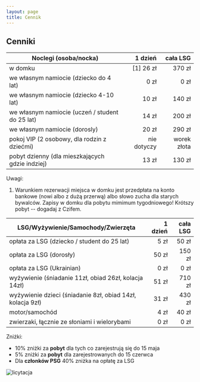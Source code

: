 ```yaml
---
layout: page
title: Cennik
---
```


## Cenniki

| Noclegi (osoba/nocka)                           |     1 dzień |    cała LSG |
| ----------------------------------------------- | ----------: | ----------: |
| w domku                                         |   [1] 26 zł |      370 zł |
| we własnym namiocie (dziecko do 4 lat)          |        0 zł |        0 zł |
| we własnym namiocie (dziecko 4-10 lat)          |       10 zł |      140 zł |
| we własnym namiocie (uczeń / student do 25 lat) |       14 zł |      200 zł |
| we własnym namiocie (dorosly)                   |       20 zł |      290 zł |
| pokoj VIP (2 osobowy, dla rodzin z dziećmi)     | nie dotyczy | worek złota |
| pobyt dzienny (dla mieszkających gdzie indziej) |       13 zł |      130 zł |

Uwagi:  
1. Warunkiem rezerwacji miejsca w domku jest przedpłata na konto bankowe (nowi albo z dużą przerwą) albo słowo zucha dla starych bywalców. Zapisy w domku dla pobytu mimimum tygodniowego! Krótszy pobyt -- dogadaj z Czifem.

| LSG/Wyżywienie/Samochody/Zwierzęta                         | 1 dzień | cała LSG |
| ---------------------------------------------------------- | ------: | -------: |
| opłata za LSG (dziecko / student do 25 lat)                |    5 zł |    50 zł |
| opłata za LSG (dorosły)                                    |   50 zł |   150 zł |
| opłata za LSG (Ukrainian)                                  |    0 zł |     0 zł |
| wyżywienie (śniadanie 11zł, obiad 26zł, kolacja 14zł)      |   51 zł |   710 zł |
| wyżywienie dzieci (śniadanie 8zł, obiad 14zł, kolacja 9zł) |   31 zł |   430 zł |
| motor/samochód                                             |    4 zł |    40 zł |
| zwierzaki, łącznie ze słoniami i wielorybami               |    0 zł |     0 zł |

Zniżki:
- 10% zniżki za **pobyt** dla tych co zarejestrują się do 15 maja
- 5% zniżki za **pobyt** dla zarejestrowanych do 15 czerwca
- Dla **członków PSG** 40% zniżka na opłatę za LSG

![licytacja](/public/licytacja.jpg)
